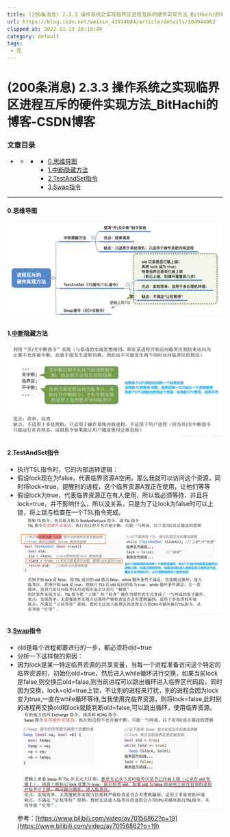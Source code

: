 ```yaml
---
title: (200条消息) 2.3.3 操作系统之实现临界区进程互斥的硬件实现方法_BitHachi的博客-CSDN博客
url: https://blog.csdn.net/weixin_43914604/article/details/104944962
clipped_at: 2022-11-13 20:19:49
category: default
tags: 
 - 无
---
```



# (200条消息) 2.3.3 操作系统之实现临界区进程互斥的硬件实现方法_BitHachi的博客-CSDN博客

### 文章目录

*   *   *   *   [0.思维导图](#0_3)
            *   [1.中断隐藏方法](#1_5)
            *   [2.TestAndSet指令](#2TestAndSet_7)
            *   [3.Swap指令](#3Swap_13)

* * *

#### 0.思维导图

![在这里插入图片描述](assets/1668341989-0d8a83dd382cd3410b2bef3a5d66834b.png)

#### 1.[中断](https://so.csdn.net/so/search?q=%E4%B8%AD%E6%96%AD&spm=1001.2101.3001.7020)隐藏方法

![在这里插入图片描述](assets/1668341989-f52ade35904bf50156aaf3cd89a16e5f.png)

#### 2.TestAndSet指令

*   执行TSL指令时，它的内部运转逻辑：
*   假设lock现在为false，代表临界资源A空闲，那么我就可以访问这个资源，同时将lock=true，提醒别的进程，这个临界资源A我正在使用，让他们等等
*   假设lock为true，代表临界资源正在有人使用，所以我必须等待，并且将lock=true，并不影响什么，所以没关系，只是为了让lock为false时可以上锁，将上锁与检查在一个TSL指令完成。  
    ![在这里插入图片描述](assets/1668341989-e65e7f830c0d877918221c25af207e67.png)

#### 3.[Swap](https://so.csdn.net/so/search?q=Swap&spm=1001.2101.3001.7020)指令

*   old是每个进程都要进行的一步，都必须将old=true
*   分析一下这样做的原因：
*   因为lock是某一特定临界资源的共享变量，当每一个进程准备访问这个特定的临界资源时，初始化old=true，然后进入while循环进行交换，如果当前lock是false,则交换后old=false,则当前进程可以跳出循环进入临界区代码段，同时因为交换，lock=old=true上锁，不让别的进程来打扰，别的进程会因为lock变为true,一直在while循环等待,当我使用完临界资源，则将lock=false,此时别的进程再交换old和lock就能判断old=false,可以跳出循环，使用临界资源。  
    ![在这里插入图片描述](assets/1668341989-e2112c19a7ebb37272fac3589dea3fa0.png)  
    参考：[https://www.bilibili.com/video/av70156862?p=19](https://www.bilibili.com/video/av70156862?p=19)